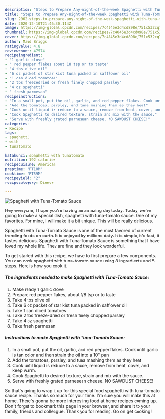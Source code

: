 ```yaml
---
description: "Steps to Prepare Any-night-of-the-week Spaghetti with Tuna-Tomato Sauce"
title: "Steps to Prepare Any-night-of-the-week Spaghetti with Tuna-Tomato Sauce"
slug: 2962-steps-to-prepare-any-night-of-the-week-spaghetti-with-tuna-tomato-sauce
date: 2020-12-10T21:46:30.114Z
image: https://img-global.cpcdn.com/recipes/7c4045e3d4cd898e/751x532cq70/spaghetti-with-tuna-tomato-sauce-recipe-main-photo.jpg
thumbnail: https://img-global.cpcdn.com/recipes/7c4045e3d4cd898e/751x532cq70/spaghetti-with-tuna-tomato-sauce-recipe-main-photo.jpg
cover: https://img-global.cpcdn.com/recipes/7c4045e3d4cd898e/751x532cq70/spaghetti-with-tuna-tomato-sauce-recipe-main-photo.jpg
author: Maud Briggs
ratingvalue: 4.8
reviewcount: 47574
recipeingredient:
- "1 garlic clove"
- " red pepper flakes about 18 tsp or to taste"
- "4 tbs olive oil"
- "6 oz packet of star kist tuna packed in safflower oil"
- "1 can diced tomatoes"
- "2 tbs freezedried or fresh finely chopped parsley"
- "4 oz spaghetti"
- " fresh parmesan"
recipeinstructions:
- "In a small pot, put the oil, garlic, and red pepper flakes. Cook until garlic is tan color and then strain the oil into a 10&#34; pan"
- "Add the tomatoes, parsley, and tuna mashing them as they heat"
- "Cook until liquid is reduce to a sauce, remove from heat, cover, and keep warm."
- "Cook Spaghetti to desired texture, strain and mix with the sauce."
- "Serve with freshly grated parnesean cheese. NO SAWDUST CHEESE!"
categories:
- Recipe
tags:
- spaghetti
- with
- tunatomato

katakunci: spaghetti with tunatomato 
nutrition: 192 calories
recipecuisine: American
preptime: "PT10M"
cooktime: "PT59M"
recipeyield: "2"
recipecategory: Dinner

---
```



![Spaghetti with Tuna-Tomato Sauce](https://img-global.cpcdn.com/recipes/7c4045e3d4cd898e/751x532cq70/spaghetti-with-tuna-tomato-sauce-recipe-main-photo.jpg)

Hey everyone, I hope you're having an amazing day today. Today, we're going to make a special dish, spaghetti with tuna-tomato sauce. One of my favorites. For mine, I will make it a bit unique. This will be really delicious.



Spaghetti with Tuna-Tomato Sauce is one of the most favored of current trending foods on earth. It is enjoyed by millions daily. It is simple, it's fast, it tastes delicious. Spaghetti with Tuna-Tomato Sauce is something that I have loved my whole life. They are fine and they look wonderful.


To get started with this recipe, we have to first prepare a few components. You can cook spaghetti with tuna-tomato sauce using 8 ingredients and 5 steps. Here is how you cook it.

<!--inarticleads1-->

##### The ingredients needed to make Spaghetti with Tuna-Tomato Sauce:

1. Make ready 1 garlic clove
1. Prepare  red pepper flakes, about 1/8 tsp or to taste
1. Take 4 tbs olive oil
1. Take 6 oz packet of star kist tuna packed in safflower oil
1. Take 1 can diced tomatoes
1. Take 2 tbs freeze-dried or fresh finely chopped parsley
1. Take 4 oz spaghetti
1. Take  fresh parmesan




<!--inarticleads2-->

##### Instructions to make Spaghetti with Tuna-Tomato Sauce:

1. In a small pot, put the oil, garlic, and red pepper flakes. Cook until garlic is tan color and then strain the oil into a 10&#34; pan
1. Add the tomatoes, parsley, and tuna mashing them as they heat
1. Cook until liquid is reduce to a sauce, remove from heat, cover, and keep warm.
1. Cook Spaghetti to desired texture, strain and mix with the sauce.
1. Serve with freshly grated parnesean cheese. NO SAWDUST CHEESE!




So that's going to wrap it up for this special food spaghetti with tuna-tomato sauce recipe. Thanks so much for your time. I'm sure you will make this at home. There's gonna be more interesting food at home recipes coming up. Don't forget to bookmark this page in your browser, and share it to your family, friends and colleague. Thank you for reading. Go on get cooking!
